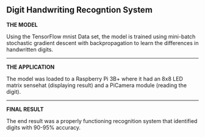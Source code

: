 **Digit Handwriting Recogntion System**
------------------------------------------------------

**THE MODEL**

Using the TensorFlow mnist Data set, the model is trained using mini-batch stochastic gradient descent with backpropagation to learn the differences in handwritten digits.

------------------------------------------------------------------------------------------------------------------------------------------------------------------------------------------------------------------------

**THE APPLICATION**

The model was loaded to a Raspberry Pi 3B+ where it had an 8x8 LED matrix sensehat (displaying result) and a PiCamera module (reading the digit).

------------------------------------------------------------------------------------------------------------------------------------------------------------------------------------------------------------------------


**FINAL RESULT**

The end result was a properly functioning recognition system that identified digits with 90-95% accuracy.
